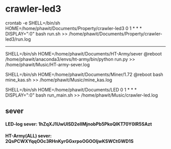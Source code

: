 # crawler-led3

crontab -e
SHELL=/bin/sh
HOME=/home/phawit/Documents/Property/crawler-led3
0 1 * * * DISPLAY=":0" bash run.sh >> /home/phawit/Documents/Property/crawler-led3/run.log


----------------------------------------------
SHELL=/bin/sh
HOME=/home/phawit/Documents/HT-Army/sever
@reboot /home/phawit/anaconda3/envs/ht-army/bin/python run.py >> /home/phawit/Music/HT-army-sever.log

SHELL=/bin/sh
HOME=/home/phawit/Documents/Miner/1.72 
@reboot bash mine_kas.sh >> /home/phawit/Music/mine_kas.log

SHELL=/bin/sh
HOME=/home/phawit/Documents/LED
0 1 * * * DISPLAY=":0" bash run_main.sh >> /home/phawit/Music/crawler-led.log

## sever
#### LED-log sever: 1hZqXJ1UwUlSD2eIIMjnobPb5PkoQIKT70Y0IR5SAzt
#### HT-Army(ALL) sever: 2QsPCWXYqqOOc3RHnKyrGGxrpoOGOOIjwKSWCtGWD1S

